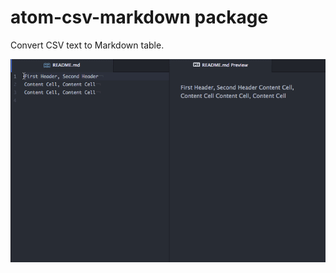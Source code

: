 # atom-csv-markdown package

Convert CSV text to Markdown table.

![CSV to Markdown](csv_to_markdown.gif)
